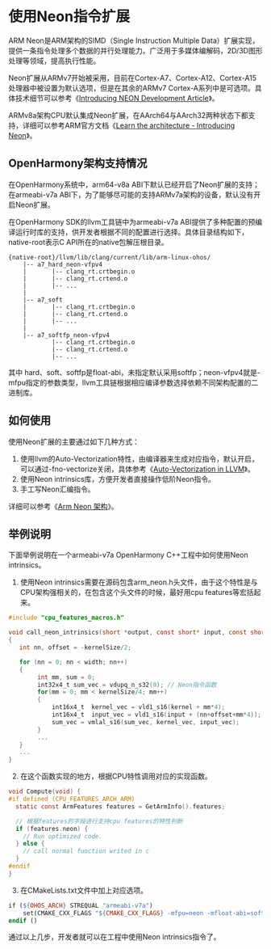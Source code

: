 # 使用Neon指令扩展

ARM Neon是ARM架构的SIMD（Single Instruction Multiple Data）扩展实现，提供一条指令处理多个数据的并行处理能力。广泛用于多媒体编解码，2D/3D图形处理等领域，提高执行性能。

Neon扩展从ARMv7开始被采用，目前在Cortex-A7、Cortex-A12、Cortex-A15处理器中被设置为默认选项，但是在其余的ARMv7 Cortex-A系列中是可选项。具体技术细节可以参考《[Introducing NEON Development Article](https://developer.arm.com/documentation/dht0002/a/Introducing-NEON/What-is-SIMD-/ARM-SIMD-instructions?lang=en)》。

ARMv8a架构CPU默认集成Neon扩展，在AArch64与AArch32两种状态下都支持，详细可以参考ARM官方文档《[Learn the architecture - Introducing Neon](https://developer.arm.com/documentation/102474/0100/Fundamentals-of-Armv8-Neon-technology)》。

## OpenHarmony架构支持情况

在OpenHarmony系统中，arm64-v8a ABI下默认已经开启了Neon扩展的支持；在armeabi-v7a ABI下，为了能够尽可能的支持ARMv7a架构的设备，默认没有开启Neon扩展。

在OpenHarmony SDK的llvm工具链中为armeabi-v7a ABI提供了多种配置的预编译运行时库的支持，供开发者根据不同的配置进行选择。具体目录结构如下，native-root表示C API所在的native包解压根目录。
```
{native-root}/llvm/lib/clang/current/lib/arm-linux-ohos/
    |-- a7_hard_neon-vfpv4
    |       |-- clang_rt.crtbegin.o
    |       |-- clang_rt.crtend.o
    |       |-- ...
    |
    |-- a7_soft
    |       |-- clang_rt.crtbegin.o
    |       |-- clang_rt.crtend.o
    |       |-- ...
    |
    |-- a7_softfp_neon-vfpv4
            |-- clang_rt.crtbegin.o
            |-- clang_rt.crtend.o
            |-- ...
```
其中 hard、soft、softfp是float-abi，未指定默认采用softfp；neon-vfpv4就是-mfpu指定的参数类型，llvm工具链根据相应编译参数选择依赖不同架构配置的二进制库。

## 如何使用
使用Neon扩展的主要通过如下几种方式：
1. 使用llvm的Auto-Vectorization特性，由编译器来生成对应指令，默认开启，可以通过-fno-vectorize关闭，具体参考《[Auto-Vectorization in LLVM](https://llvm.org/docs/Vectorizers.html)》。
2. 使用Neon intrinsics库，方便开发者直接操作低阶Neon指令。
3. 手工写Neon汇编指令。

详细可以参考《[Arm Neon 架构](https://developer.arm.com/Architectures/Neon)》。

## 举例说明
下面举例说明在一个armeabi-v7a OpenHarmony C++工程中如何使用Neon intrinsics。
1. 使用Neon intrinsics需要在源码包含arm_neon.h头文件，由于这个特性是与CPU架构强相关的，在包含这个头文件的时候，最好用cpu features等宏括起来。
``` c
#include "cpu_features_macros.h"

void call_neon_intrinsics(short *output, const short* input, const short* kernel, int width, int kernelSize)
{
   int nn, offset = -kernelSize/2;

   for (nn = 0; nn < width; nn++)
   {
        int mm, sum = 0;
        int32x4_t sum_vec = vdupq_n_s32(0); // Neon指令函数
        for(mm = 0; mm < kernelSize/4; mm++)
        {
            int16x4_t  kernel_vec = vld1_s16(kernel + mm*4);
            int16x4_t  input_vec = vld1_s16(input + (nn+offset+mm*4));
            sum_vec = vmlal_s16(sum_vec, kernel_vec, input_vec);
        }
        ...
   }
   ...
}
```

2. 在这个函数实现的地方，根据CPU特性调用对应的实现函数。
``` c
void Compute(void) {
#if defined (CPU_FEATURES_ARCH_ARM)
  static const ArmFeatures features = GetArmInfo().features;

  // 根据features的字段进行支持cpu features的特性判断
  if (features.neon) {
    // Run optimized code.
  } else {
    // call normal function writed in c
  }
#endif
}
```

3. 在CMakeLists.txt文件中加上对应选项。
``` makefile
if (${OHOS_ARCH} STREQUAL "armeabi-v7a")
    set(CMAKE_CXX_FLAGS "${CMAKE_CXX_FLAGS} -mfpu=neon -mfloat-abi=softfp")
endif ()
```

通过以上几步，开发者就可以在工程中使用Neon intrinsics指令了。